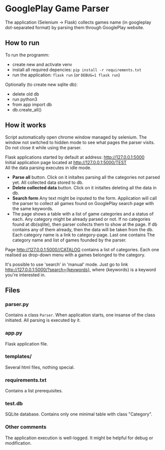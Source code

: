 # GooglePlay Game Parser

The application  (Selenium -> Flask) collects games name (in googleplay dot-separated format) by parsing them through GooglePlay website.

## How to run

To run the programm:

* create new  and activate venv
* install all required depencies: ```pip install -r requirements.txt ```
* run the application: ```flask run``` (_or_ ```DEBUG=1 flask run```)

Optionally (to create new sqlite db):
* delete old db
* run python3
* from app import db
* db.create_all()

## How it works

Script automatically open chrome window managed by selenium. The window not switched to hidden mode to see what pages the parser visits. Do not close it while using the parser.

Flask applications started by default at address: http://127.0.0.1:5000  
Initial application page located at http://127.0.0.1:5000/TEST  
All the data parsing executes in idle mode.

* __Parse all__  button. Click on it initaltes parsing all the categories not parsed yet. All collected data stored to db.
* __Delete collected data__ button. Click on it initaltes deleting all the data in db.
* __Search form__ Any text might be inputed to the form. Application will call the parser to collect all games found on GooglePlay search page with the same keywords.
* The page shows a table with a list of game categories and a status of each. Any category might be already parsed or not. If no categories found at db(sqlite), then parser collects them to show at the page. If db contains any of them already, then the data will be taken from the db. Each category name is a link to category-page. Last one contains The category name and list of games founded by the parser.

Page http://127.0.0.1:5000//CATALOG contains a list of categories. Each one realised as drop-down menu with a games belonged to the category.

It's possible to use 'search' in 'manual' mode. Just go to link
http://127.0.0.1:5000/?search={keywords}, where {keywords} is a keyword you're interested in.

## Files

### parser.py

Contains a class ```Parser```. When application starts, one insanse of the class initiated. All parsing is executed by it. 


### app.py 
Flask application file.


### templates/
Several html files, nothing special.

### requirements.txt
Contains a list prerequisites.

### test.db
SQLite database. Contains only one minimal table with class "Category".

### Other comments
The application execution is well-logged. It might be helpful for debug or modification.